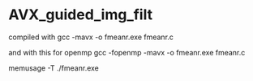 # AVX_guided_img_filt
compiled with
gcc -mavx -o fmeanr.exe fmeanr.c

and with this for openmp
gcc -fopenmp -mavx -o fmeanr.exe fmeanr.c

memusage -T ./fmeanr.exe